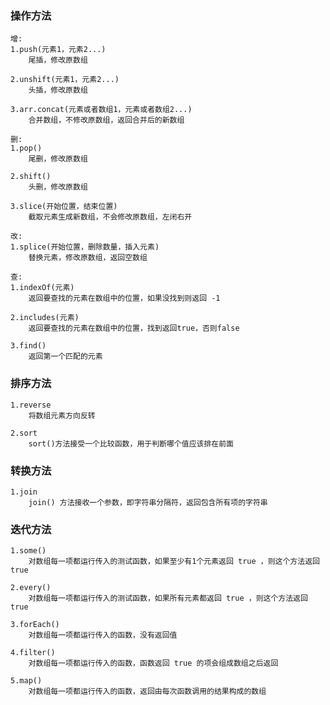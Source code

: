 ### 操作方法
    增:
    1.push(元素1，元素2...)
        尾插，修改原数组

    2.unshift(元素1，元素2...)
        头插，修改原数组

    3.arr.concat(元素或者数组1，元素或者数组2...)
        合并数组，不修改原数组，返回合并后的新数组

    删:
    1.pop()
        尾删，修改原数组

    2.shift()
        头删，修改原数组
    
    3.slice(开始位置，结束位置)
        截取元素生成新数组，不会修改原数组，左闭右开

    改:
    1.splice(开始位置，删除数量，插入元素)
        替换元素，修改原数组，返回空数组

    查:
    1.indexOf(元素)
        返回要查找的元素在数组中的位置，如果没找到则返回 -1

    2.includes(元素)
        返回要查找的元素在数组中的位置，找到返回true，否则false
    
    3.find()
        返回第一个匹配的元素

### 排序方法
    1.reverse
        将数组元素方向反转
    
    2.sort
        sort()方法接受一个比较函数，用于判断哪个值应该排在前面

### 转换方法
    1.join
        join() 方法接收一个参数，即字符串分隔符，返回包含所有项的字符串

### 迭代方法
    1.some()
        对数组每一项都运行传入的测试函数，如果至少有1个元素返回 true ，则这个方法返回 true
    
    2.every()
        对数组每一项都运行传入的测试函数，如果所有元素都返回 true ，则这个方法返回 true
    
    3.forEach()
        对数组每一项都运行传入的函数，没有返回值
    
    4.filter()
        对数组每一项都运行传入的函数，函数返回 true 的项会组成数组之后返回

    5.map()
        对数组每一项都运行传入的函数，返回由每次函数调用的结果构成的数组
